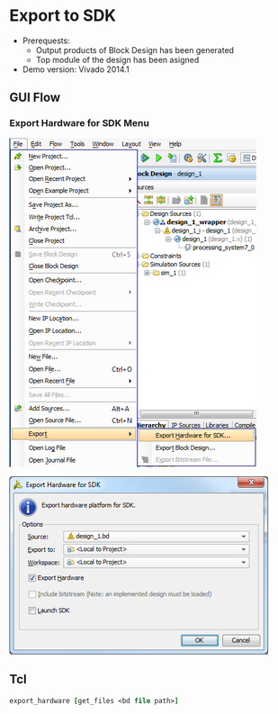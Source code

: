 # Export to SDK

- Prerequests: 
  - Output products of Block Design has been generated
  - Top module of the design has been asigned
- Demo version: Vivado 2014.1

## GUI Flow

### Export Hardware for SDK Menu
![](../images/Vivado-ExportToSDK-Menu.png)

![](../images/Vivado-ExportToSDK-Window.png)

## Tcl
```tcl
export_hardware [get_files <bd file path>]
```